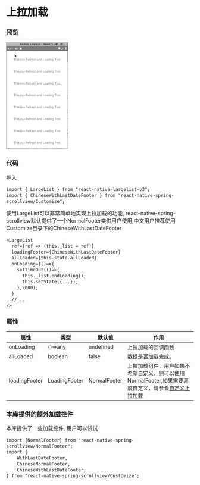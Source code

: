 # 上拉加载

### 预览
![Preview](../../res/LoadingStickyContent.gif)

### 代码

导入

```$js
import { LargeList } from "react-native-largelist-v3";
import { ChineseWithLastDateFooter } from "react-native-spring-scrollview/Customize";
```

使用LargeList可以非常简单地实现上拉加载的功能, react-native-spring-scrollview默认提供了一个NormalFooter类供用户使用,中文用户推荐使用Customize目录下的ChineseWithLastDateFooter

```$js
<LargeList
  ref={ref => (this._list = ref)}
  loadingFooter={ChineseWithLastDateFooter}
  allLoaded={this.state.allLoaded}
  onLoading={()=>{
    setTimeOut(()=>{
      this._list.endLoading();
      this.setState({...});
    },2000);
  }
  //...
/>
```


### 属性

属性  |  类型  |  默认值  |  作用  
---- | ------ | --------- | --------
onLoading | ()=>any | undefined | 上拉加载的回调函数
allLoaded | boolean | false | 数据是否加载完成。
loadingFooter | LoadingFooter | NormalFooter | 上拉加载组件，用户如果不希望自定义，则可以使用NormalFooter,如果需要高度自定义，请参看[自定义上拉加载](CustomLoading)

### 本库提供的额外加载控件
本库提供了一些加载控件, 用户可以试试
```
import {NormalFooter} from "react-native-spring-scrollview/NormalFooter";
import {
    WithLastDateFooter,
    ChineseNormalFooter,
    ChineseWithLastDateFooter,
} from "react-native-spring-scrollview/Customize";
```
